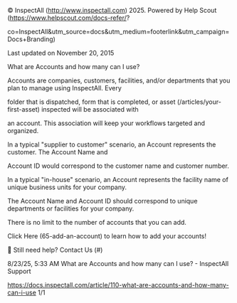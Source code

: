 © InspectAll (http://www.inspectall.com) 2025. Powered by Help Scout (https://www.helpscout.com/docs-refer/?

co=InspectAll&utm_source=docs&utm_medium=footerlink&utm_campaign=Docs+Branding)

Last updated on November 20, 2015

What are Accounts and how many can I use?

Accounts are companies, customers, facilities, and/or departments that you plan to manage using InspectAll. Every

folder that is dispatched, form that is completed, or asset (/articles/your-first-asset) inspected will be associated with

an account. This association will keep your workflows targeted and organized.

In a typical "supplier to customer" scenario, an Account represents the customer. The Account Name and

Account ID would correspond to the customer name and customer number.

In a typical "in-house" scenario, an Account represents the facility name of unique business units for your company.

The Account Name and Account ID should correspond to unique departments or facilities for your company.

There is no limit to the number of accounts that you can add.

Click Here (65-add-an-account) to learn how to add your accounts!

 Still need help? Contact Us (#)

8/23/25, 5:33 AM What are Accounts and how many can I use? - InspectAll Support

https://docs.inspectall.com/article/110-what-are-accounts-and-how-many-can-i-use 1/1

